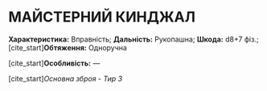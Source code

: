 ﻿# МАЙСТЕРНИЙ КИНДЖАЛ

**Характеристика:** Вправність; **Дальність:** Рукопашна; **Шкода:** d8+7 фіз.; [cite_start]**Обтяження:** Одноручна 

[cite_start]**Особливість:** — 

[cite_start]*Основна зброя - Тир 3*